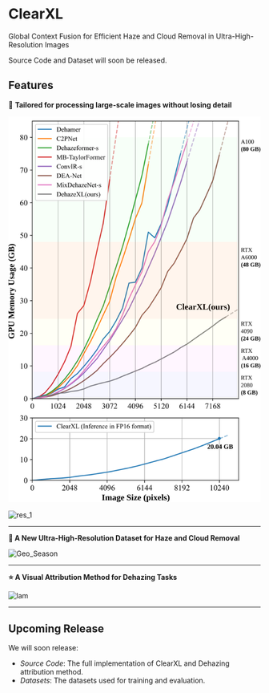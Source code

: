 # ClearXL

Global Context Fusion for Efficient Haze and Cloud Removal in Ultra-High-Resolution Images 

Source Code and Dataset will soon be released.

## Features

:rocket: **Tailored for processing large-scale images without losing detail**

![mem_usage](./imgs/mem_usage.svg)

![res_1](./imgs/res.jpg)

------

**:rainbow: A New Ultra-High-Resolution Dataset for Haze and Cloud Removal**

![Geo_Season](./imgs/Geo_Season.jpg)

------

**:star: A Visual Attribution Method for Dehazing Tasks**

![lam](./imgs/lam.png)

------

## Upcoming Release

We will soon release: 

- *Source Code*: The full implementation of ClearXL and Dehazing attribution method. 
- *Datasets*: The datasets used for training and evaluation. 
